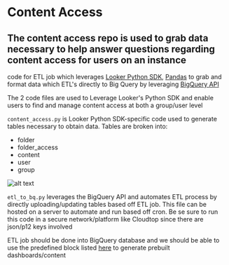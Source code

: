 # Content Access 
## The content access repo is used to grab data necessary to help answer questions regarding content access for users on an instance

code for ETL job which leverages [Looker Python SDK](https://pypi.org/project/looker-sdk/), [Pandas](https://pandas.pydata.org/) to grab and format data which ETL's directly to Big Query by leveraging [BigQuery API](https://cloud.google.com/bigquery/docs/reference/rest) 

The 2 code files are used to Leverage Looker's Python SDK and enable users to find and manage content access at both a group/user level

`content_access.py` is Looker Python SDK-specific code used to generate tables necessary to obtain data. 
Tables are broken into:

- folder
- folder_access
- content
- user
- group


![alt text](https://github.com/alickzhang97/content_access_etl/blob/master/content_access_ERD.png)


`etl_to_bq.py` leverages the BigQuery API and automates ETL process by directly uploading/updating tables based off ETL job. This file can be hosted on a server to automate and run based off cron. Be se sure to run this code in a secure network/platform like Cloudtop since there are json/p12 keys involved

ETL job should be done into BigQuery database and we should be able to use the predefined block listed [here](https://github.com/alickzhang97/content_access_final_lkml) to generate prebuilt dashboards/content
